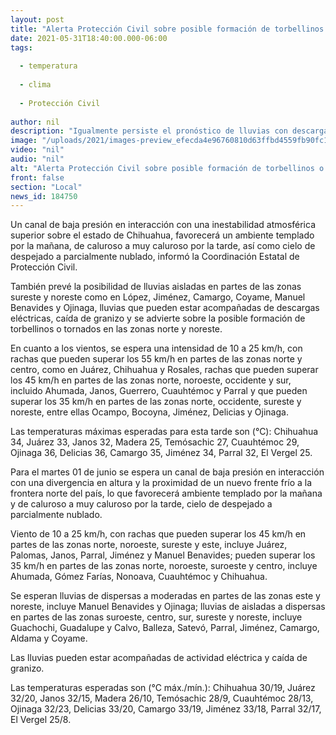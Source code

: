 ```yaml
---
layout: post
title: "Alerta Protección Civil sobre posible formación de torbellinos o tornados en zonas norte y noreste"
date: 2021-05-31T18:40:00.000-06:00
tags:
  
  - temperatura
  
  - clima
  
  - Protección Civil
  
author: nil
description: "Igualmente persiste el pronóstico de lluvias con descargas eléctricas y granizo principalmente en las zonas de López, Jiménez, Camargo, Coyame, Manuel Benavides y Ojinaga"
image: "/uploads/2021/images-preview_efecda4e96760810d63ffbd4559fb90fc100717e.jpg"
video: "nil"
audio: "nil"
alt: "Alerta Protección Civil sobre posible formación de torbellinos o tornados en zonas norte y noreste"
front: false
section: "Local"
news_id: 184750
---
```


Un canal de baja presión en interacción con una inestabilidad atmosférica superior sobre el estado de Chihuahua, favorecerá un ambiente templado por la mañana, de caluroso a muy caluroso por la tarde, así como cielo de despejado a parcialmente nublado, informó la Coordinación Estatal de Protección Civil.

También prevé la posibilidad de lluvias aisladas en partes de las zonas sureste y noreste como en López, Jiménez, Camargo, Coyame, Manuel Benavides y Ojinaga, lluvias que pueden estar acompañadas de descargas eléctricas, caída de granizo y se advierte sobre la posible formación de torbellinos o tornados en las zonas norte y noreste.

En cuanto a los vientos, se espera una intensidad de 10 a 25 km/h, con rachas que pueden superar los 55 km/h en partes de las zonas norte y centro, como en Juárez, Chihuahua y Rosales, rachas que pueden superar los 45 km/h en partes de las zonas norte, noroeste, occidente y sur, incluido Ahumada, Janos, Guerrero, Cuauhtémoc y Parral y que pueden superar los 35 km/h en partes de las zonas norte, occidente, sureste y noreste, entre ellas Ocampo, Bocoyna, Jiménez, Delicias y Ojinaga.

Las temperaturas máximas esperadas para esta tarde son (°C): Chihuahua 34, Juárez 33, Janos 32, Madera 25, Temósachic 27, Cuauhtémoc 29, Ojinaga 36, Delicias 36, Camargo 35, Jiménez 34, Parral 32, El Vergel 25.

Para el martes 01 de junio se espera un canal de baja presión en interacción con una divergencia en altura y la proximidad de un nuevo frente frío a la frontera norte del país, lo que favorecerá ambiente templado por la mañana y de caluroso a muy caluroso por la tarde, cielo de despejado a parcialmente nublado.

Viento de 10 a 25 km/h, con rachas que pueden superar los 45 km/h en partes de las zonas norte, noroeste, sureste y este, incluye Juárez, Palomas, Janos, Parral, Jiménez y Manuel Benavides; pueden superar los 35 km/h en partes de las zonas norte, noroeste, suroeste y centro, incluye Ahumada, Gómez Farías, Nonoava, Cuauhtémoc y Chihuahua.

Se esperan lluvias de dispersas a moderadas en partes de las zonas este y noreste, incluye Manuel Benavides y Ojinaga; lluvias de aisladas a dispersas en partes de las zonas suroeste, centro, sur, sureste y noreste, incluye Guachochi, Guadalupe y Calvo, Balleza, Satevó, Parral, Jiménez, Camargo, Aldama y Coyame.

Las lluvias pueden estar acompañadas de actividad eléctrica y caída de granizo.

Las temperaturas esperadas son (°C máx./mín.): Chihuahua 30/19, Juárez 32/20, Janos 32/15, Madera 26/10, Temósachic 28/9, Cuauhtémoc 28/13, Ojinaga 32/23, Delicias 33/20, Camargo 33/19, Jiménez 33/18, Parral 32/17, El Vergel 25/8.